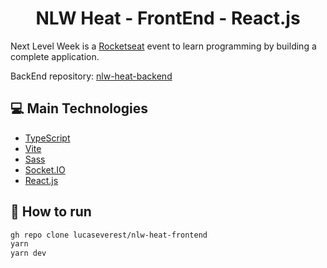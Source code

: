 <h1 align="center">NLW Heat - FrontEnd - React.js</h1>

Next Level Week is a [Rocketseat](https://www.rocketseat.com.br/) event to learn programming by building a complete application.

BackEnd repository: [nlw-heat-backend](https://github.com/lucaseverest/nlw-heat-backend)

## 💻 Main Technologies

- [TypeScript](https://www.typescriptlang.org/)
- [Vite](https://vitejs.dev/)
- [Sass](https://sass-lang.com/)
- [Socket.IO](https://socket.io/)
- [React.js](https://reactjs.org/)

## 🔌 How to run

```sh
gh repo clone lucaseverest/nlw-heat-frontend
yarn
yarn dev
```
